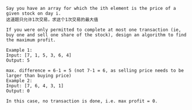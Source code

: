     Say you have an array for which the ith element is the price of a given stock on day i.
    这道题只允许1次交易，求这个1次交易的最大值

    If you were only permitted to complete at most one transaction (ie, buy one and sell one share of the stock), design an algorithm to find the maximum profit.

    Example 1:
    Input: [7, 1, 5, 3, 6, 4]
    Output: 5

    max. difference = 6-1 = 5 (not 7-1 = 6, as selling price needs to be larger than buying price)
    Example 2:
    Input: [7, 6, 4, 3, 1]
    Output: 0

    In this case, no transaction is done, i.e. max profit = 0.
